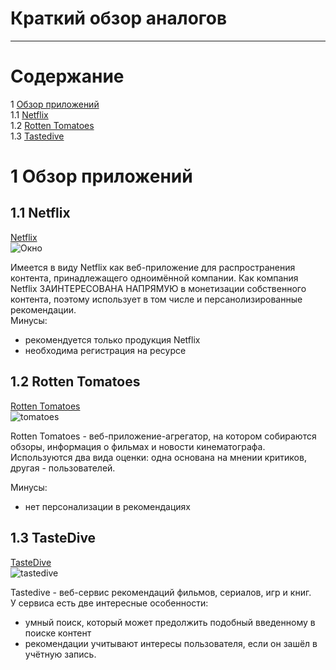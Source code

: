 # Краткий обзор аналогов
---

# Содержание 
1 [Обзор приложений](#application_overview)  
1.1 [Netflix](#netflix)  
1.2 [Rotten Tomatoes](#tomatoes)  
1.3 [Tastedive](#dive)  

<a name="application_overview"/>

# 1 Обзор приложений

<a name="netflix"/>

## 1.1 Netflix
[Netflix](https://www.netflix.com/by/) <br>
![Окно](https://github.com/L1ttl3S1st3r/wannait/blob/master/Documents/images/analogues/netflix-mylist.jpg)  

Имеется в виду Netflix как веб-приложение для распространения контента, принадлежащего одноимённой компании. Как компания Netflix ЗАИНТЕРЕСОВАНА НАПРЯМУЮ в монетизации собственного контента, поэтому использует в том числе и персанолизированные рекомендации. <br>
Минусы: <br>
* рекомендуется только продукция Netflix <br>
* необходима регистрация на ресурсе <br>

<a name="tomatoes"/>

## 1.2 Rotten Tomatoes 
[Rotten Tomatoes](https://www.rottentomatoes.com/) <br>
![tomatoes](https://github.com/L1ttl3S1st3r/wannait/blob/master/Documents/images/analogues/tomatoes.PNG)  

Rotten Tomatoes - веб-приложение-агрегатор, на котором собираются обзоры, информация о фильмах и новости кинематографа. Используются два вида оценки: одна основана на мнении критиков, другая - пользователей.

Минусы: <br>
* нет персонализации в рекомендациях <br>

<a name="dive"/>

## 1.3 TasteDive
[TasteDive](https://tastedive.com/)<br>
![tastedive](https://github.com/L1ttl3S1st3r/wannait/blob/master/Documents/images/analogues/tastedrive.PNG)  

Tastedive - веб-сервис рекомендаций фильмов, сериалов, игр и книг. <br>
У сервиса есть две интересные особенности:  <br>
* умный поиск, который может предолжить подобный введенному в поиске контент
* рекомендации учитывают интересы пользователя, если он зашёл в учётную запись.
